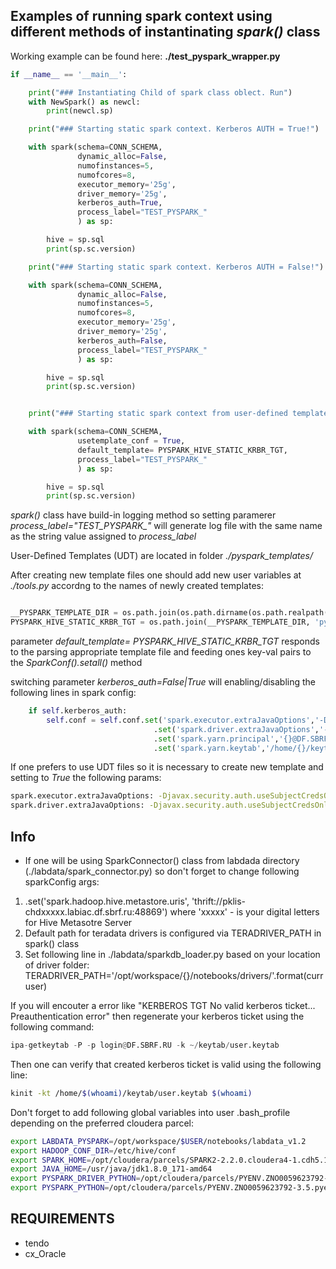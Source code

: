 ## Examples of running spark context using different methods of instantinating *spark()* class

Working example can be found here: **./test_pyspark_wrapper.py**

```python
if __name__ == '__main__':

    print("### Instantiating Child of spark class oblect. Run")
    with NewSpark() as newcl:
        print(newcl.sp)

    print("### Starting static spark context. Kerberos AUTH = True!")

    with spark(schema=CONN_SCHEMA,
               dynamic_alloc=False,
               numofinstances=5,
               numofcores=8,
               executor_memory='25g',
               driver_memory='25g',
               kerberos_auth=True,
               process_label="TEST_PYSPARK_"
               ) as sp:

        hive = sp.sql
        print(sp.sc.version)

    print("### Starting static spark context. Kerberos AUTH = False!")

    with spark(schema=CONN_SCHEMA,
               dynamic_alloc=False,
               numofinstances=5,
               numofcores=8,
               executor_memory='25g',
               driver_memory='25g',
               kerberos_auth=False,
               process_label="TEST_PYSPARK_"
               ) as sp:

        hive = sp.sql
        print(sp.sc.version)


    print("### Starting static spark context from user-defined template. Run!")

    with spark(schema=CONN_SCHEMA,
               usetemplate_conf = True,
               default_template= PYSPARK_HIVE_STATIC_KRBR_TGT,
               process_label="TEST_PYSPARK_"
               ) as sp:

        hive = sp.sql
        print(sp.sc.version)

```

*spark()* class have build-in logging method so setting paramerer *process_label="TEST_PYSPARK_"* will generate log file with the same name as the string value assigned to *process_label*

User-Defined Templates (UDT) are located in folder *./pyspark_templates/*

After creating new template files one should add new user variables at *./tools.py* accordng to the names of newly created templates:
```python

__PYSPARK_TEMPLATE_DIR = os.path.join(os.path.dirname(os.path.realpath(__file__)), 'pyspark_templates')
PYSPARK_HIVE_STATIC_KRBR_TGT = os.path.join(__PYSPARK_TEMPLATE_DIR, 'pyspark_hive_static_krbr_tgt')

```

parameter *default_template= PYSPARK_HIVE_STATIC_KRBR_TGT* responds to the parsing appropriate template file and feeding ones key-val pairs to the *SparkConf().setall()* method

switching parameter *kerberos_auth=False|True* will enabling/disabling the following lines in spark config:
```python
    if self.kerberos_auth:
        self.conf = self.conf.set('spark.executor.extraJavaOptions','-Djavax.security.auth.useSubjectCredsOnly=false') \
                                .set('spark.driver.extraJavaOptions','-Djavax.security.auth.useSubjectCredsOnly=false') \
                                .set('spark.yarn.principal','{}@DF.SBRF.RU'.format(self.curruser)) \
                                .set('spark.yarn.keytab','/home/{}/keytab/user.keytab'.format(self.curruser))

```
If one prefers to use UDT files so it is necessary to create new template and setting to *True* the following params:
```bash
spark.executor.extraJavaOptions: -Djavax.security.auth.useSubjectCredsOnly=true
spark.driver.extraJavaOptions: -Djavax.security.auth.useSubjectCredsOnly=true

```


## Info
* If one will be using SparkConnector() class from labdada directory (./labdata/spark_connector.py) so don't forget to change following sparkConfig args:
1. .set('spark.hadoop.hive.metastore.uris', 'thrift://pklis-chdxxxxx.labiac.df.sbrf.ru:48869') where 'xxxxx' - is your digital letters for Hive Metasotre Server
1. Default path for teradata drivers is configured via TERADRIVER_PATH in spark() class
1. Set following line in ./labdata/sparkdb_loader.py based on your location of driver folder: TERADRIVER_PATH='/opt/workspace/{}/notebooks/drivers/'.format(curruser)

If you will encouter a error like "KERBEROS TGT No valid kerberos ticket... Preauthentication error" then regenerate your kerberos ticket using the following command:
```python
ipa-getkeytab -P -p login@DF.SBRF.RU -k ~/keytab/user.keytab
```

Then one can verify that created kerberos ticket is valid using the following line:

```bash
kinit -kt /home/$(whoami)/keytab/user.keytab $(whoami)
```

Don't forget to add following global variables into user .bash_profile depending on the preferred cloudera parcel:
```bash
export LABDATA_PYSPARK=/opt/workspace/$USER/notebooks/labdata_v1.2
export HADOOP_CONF_DIR=/etc/hive/conf
export SPARK_HOME=/opt/cloudera/parcels/SPARK2-2.2.0.cloudera4-1.cdh5.13.3.p0.603055/lib/spark2
export JAVA_HOME=/usr/java/jdk1.8.0_171-amd64
export PYSPARK_DRIVER_PYTHON=/opt/cloudera/parcels/PYENV.ZNO0059623792-3.5.pyenv.p0.2/bin/python
export PYSPARK_PYTHON=/opt/cloudera/parcels/PYENV.ZNO0059623792-3.5.pyenv.p0.2/bin/python
```

## REQUIREMENTS
- tendo
- cx_Oracle

